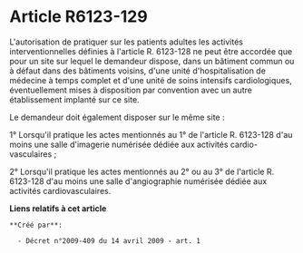 # Article R6123-129

L'autorisation de pratiquer sur les patients adultes les activités interventionnelles définies à l'article R. 6123-128 ne
peut être accordée que pour un site sur lequel le demandeur dispose, dans un bâtiment commun ou à défaut dans des bâtiments
voisins, d'une unité d'hospitalisation de médecine à temps complet et d'une unité de soins intensifs cardiologiques,
éventuellement mises à disposition par convention avec un autre établissement implanté sur ce site. 

Le demandeur doit également disposer sur le même site : 

1° Lorsqu'il pratique les actes mentionnés au 1° de l'article R. 6123-128 d'au moins une salle d'imagerie numérisée dédiée
aux activités cardio-vasculaires ; 

2° Lorsqu'il pratique les actes mentionnés au 2° ou au 3° de l'article R. 6123-128 d'au moins une salle d'angiographie
numérisée dédiée aux activités cardiovasculaires.

**Liens relatifs à cet article**

	**Créé par**:

	  - Décret n°2009-409 du 14 avril 2009 - art. 1
